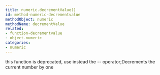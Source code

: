 ```yaml
---
title: numeric.decrementValue()
id: method-numeric-decrementvalue
methodObject: numeric
methodName: decrementValue
related:
- function-decrementvalue
- object-numeric
categories:
- numeric
---
```


this function is deprecated, use instead the -- operator;Decrements the current number by one
